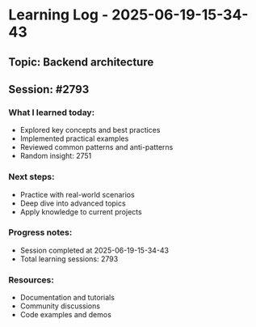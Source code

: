 # Learning Log - 2025-06-19-15-34-43

## Topic: Backend architecture
## Session: #2793

### What I learned today:
- Explored key concepts and best practices
- Implemented practical examples  
- Reviewed common patterns and anti-patterns
- Random insight: 2751

### Next steps:
- Practice with real-world scenarios
- Deep dive into advanced topics
- Apply knowledge to current projects

### Progress notes:
- Session completed at 2025-06-19-15-34-43
- Total learning sessions: 2793

### Resources:
- Documentation and tutorials
- Community discussions
- Code examples and demos

